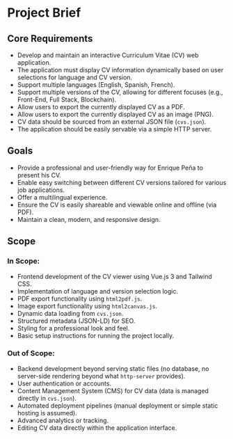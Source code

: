 # Project Brief

## Core Requirements

- Develop and maintain an interactive Curriculum Vitae (CV) web application.
- The application must display CV information dynamically based on user selections for language and CV version.
- Support multiple languages (English, Spanish, French).
- Support multiple versions of the CV, allowing for different focuses (e.g., Front-End, Full Stack, Blockchain).
- Allow users to export the currently displayed CV as a PDF.
- Allow users to export the currently displayed CV as an image (PNG).
- CV data should be sourced from an external JSON file (`cvs.json`).
- The application should be easily servable via a simple HTTP server.

## Goals

- Provide a professional and user-friendly way for Enrique Peña to present his CV.
- Enable easy switching between different CV versions tailored for various job applications.
- Offer a multilingual experience.
- Ensure the CV is easily shareable and viewable online and offline (via PDF).
- Maintain a clean, modern, and responsive design.

## Scope

### In Scope:
- Frontend development of the CV viewer using Vue.js 3 and Tailwind CSS.
- Implementation of language and version selection logic.
- PDF export functionality using `html2pdf.js`.
- Image export functionality using `html2canvas.js`.
- Dynamic data loading from `cvs.json`.
- Structured metadata (JSON-LD) for SEO.
- Styling for a professional look and feel.
- Basic setup instructions for running the project locally.

### Out of Scope:
- Backend development beyond serving static files (no database, no server-side rendering beyond what `http-server` provides).
- User authentication or accounts.
- Content Management System (CMS) for CV data (data is managed directly in `cvs.json`).
- Automated deployment pipelines (manual deployment or simple static hosting is assumed).
- Advanced analytics or tracking.
- Editing CV data directly within the application interface.
